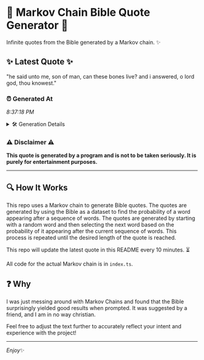 # 📖 Markov Chain Bible Quote Generator 📖

Infinite quotes from the Bible generated by a Markov chain. ✨

## ✨ Latest Quote ✨
"he said unto me, son of man, can these bones live? and i answered, o lord god, thou knowest."

### ⏰ Generated At
*8:37:18 PM*

<details>
    <summary>🛠️ Generation Details</summary>
    <p>
        <strong>🌱 Seed:</strong> he<br>
        <strong>🔄 Iterations:</strong> 18<br>
        <strong>📜 Context History:</strong><br>[ he ]: said<br>[ he, said ]: unto<br>[ he, said, unto ]: me,<br>[ he, said, unto, me, ]: son<br>[ he, said, unto, me,, son ]: of<br>[ he, said, unto, me,, son, of ]: man,<br>[ said, unto, me,, son, of, man, ]: can<br>[ unto, me,, son, of, man,, can ]: these<br>[ me,, son, of, man,, can, these ]: bones<br>[ son, of, man,, can, these, bones ]: live?<br>[ of, man,, can, these, bones, live? ]: and<br>[ man,, can, these, bones, live?, and ]: i<br>[ can, these, bones, live?, and, i ]: answered,<br>[ these, bones, live?, and, i, answered, ]: o<br>[ bones, live?, and, i, answered,, o ]: lord<br>[ live?, and, i, answered,, o, lord ]: god,<br>[ and, i, answered,, o, lord, god, ]: thou<br>[ i, answered,, o, lord, god,, thou ]: knowest.<br>
    </p>
</details>

### ⚠️ Disclaimer ⚠️
**This quote is generated by a program and is not to be taken seriously. It is purely for entertainment purposes.**

---

## 🔍 How It Works

This repo uses a Markov chain to generate Bible quotes. The quotes are generated by using the Bible as a dataset to find the probability of a word appearing after a sequence of words. The quotes are generated by starting with a random word and then selecting the next word based on the probability of it appearing after the current sequence of words. This process is repeated until the desired length of the quote is reached.

This repo will update the latest quote in this README every 10 minutes. ⏳

All code for the actual Markov chain is in `index.ts`.

## ❓ Why

I was just messing around with Markov Chains and found that the Bible surprisingly yielded good results when prompted. 
It was suggested by a friend, and I am in no way christian.

Feel free to adjust the text further to accurately reflect your intent and experience with the project!

---

*Enjoy*✨
